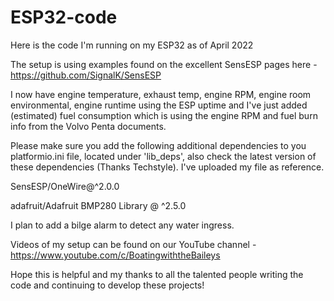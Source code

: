 # ESP32-code
Here is the code I'm running on my ESP32 as of April 2022

The setup is using examples found on the excellent SensESP pages here - https://github.com/SignalK/SensESP 

I now have engine temperature, exhaust temp, engine RPM, engine room environmental, engine runtime using the ESP uptime and I've just added (estimated) fuel consumption which is using the engine RPM and fuel burn info from the Volvo Penta documents.

Please make sure you add the following additional dependencies to you platformio.ini file, located under 'lib_deps', also check the latest version of these dependencies (Thanks Techstyle). I've uploaded my file as reference.

SensESP/OneWire@^2.0.0 

adafruit/Adafruit BMP280 Library @ ^2.5.0

I plan to add a bilge alarm to detect any water ingress.

Videos of my setup can be found on our YouTube channel - https://www.youtube.com/c/BoatingwiththeBaileys

Hope this is helpful and my thanks to all the talented people writing the code and continuing to develop these projects!

